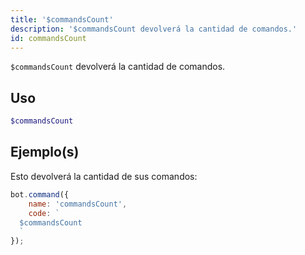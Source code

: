 ```yaml
---
title: '$commandsCount'
description: '$commandsCount devolverá la cantidad de comandos.'
id: commandsCount
---
```


`$commandsCount` devolverá la cantidad de comandos.

## Uso

```php
$commandsCount
```

## Ejemplo(s)

Esto devolverá la cantidad de sus comandos:

```javascript
bot.command({
    name: 'commandsCount',
    code: `
  $commandsCount
  `
});
```